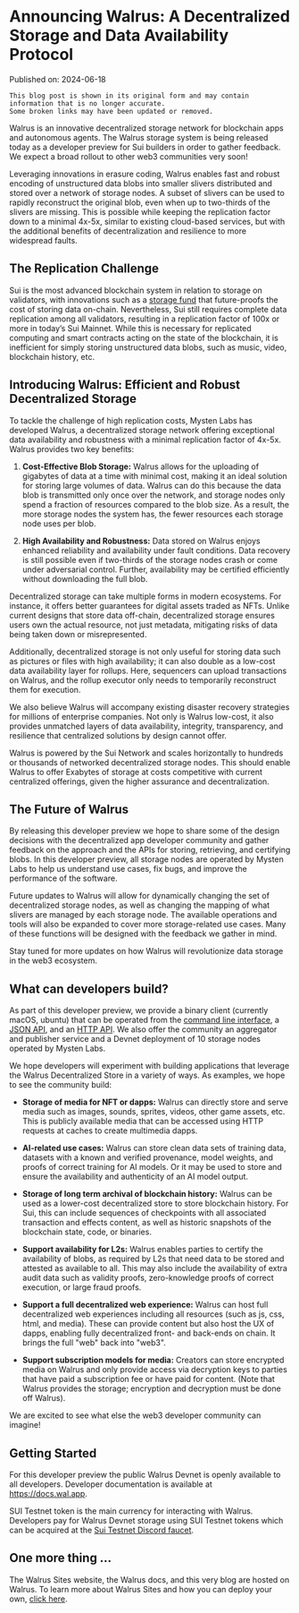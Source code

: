 # Announcing Walrus: A Decentralized Storage and Data Availability Protocol

Published on: 2024-06-18

```admonish warning
This blog post is shown in its original form and may contain information that is no longer accurate.
Some broken links may have been updated or removed.
```

Walrus is an innovative decentralized storage network for blockchain apps and autonomous agents. The
Walrus storage system is being released today as a developer preview for Sui builders in order to
gather feedback. We expect a broad rollout to other web3 communities very soon!

Leveraging innovations in erasure coding, Walrus enables fast and robust encoding of unstructured
data blobs into smaller slivers distributed and stored over a network of storage nodes. A subset of
slivers can be used to rapidly reconstruct the original blob, even when up to two-thirds of the
slivers are missing. This is possible while keeping the replication factor down to a minimal 4x-5x,
similar to existing cloud-based services, but with the additional benefits of decentralization and
resilience to more widespread faults.

## The Replication Challenge

Sui is the most advanced blockchain system in relation to storage on validators, with innovations
such as a [storage fund](https://docs.sui.io/concepts/tokenomics/storage-fund) that future-proofs
the cost of storing data on-chain. Nevertheless, Sui still requires complete data replication among
all validators, resulting in a replication factor of 100x or more in today’s Sui Mainnet. While this
is necessary for replicated computing and smart contracts acting on the state of the blockchain, it
is inefficient for simply storing unstructured data blobs, such as music, video, blockchain history,
etc.

## Introducing Walrus: Efficient and Robust Decentralized Storage

To tackle the challenge of high replication costs, Mysten Labs has developed Walrus, a decentralized
storage network offering exceptional data availability and robustness with a minimal replication
factor of 4x-5x. Walrus provides two key benefits:

1. **Cost-Effective Blob Storage:** Walrus allows for the uploading of gigabytes of data at a time
   with minimal cost, making it an ideal solution for storing large volumes of data. Walrus can do
   this because the data blob is transmitted only once over the network, and storage nodes only
   spend a fraction of resources compared to the blob size. As a result, the more storage nodes the
   system has, the fewer resources each storage node uses per blob.

1. **High Availability and Robustness:** Data stored on Walrus enjoys enhanced reliability and
   availability under fault conditions. Data recovery is still possible even if two-thirds of the
   storage nodes crash or come under adversarial control. Further, availability may be certified
   efficiently without downloading the full blob.

Decentralized storage can take multiple forms in modern ecosystems. For instance, it offers better
guarantees for digital assets traded as NFTs. Unlike current designs that store data off-chain,
decentralized storage ensures users own the actual resource, not just metadata, mitigating risks of
data being taken down or misrepresented.

Additionally, decentralized storage is not only useful for storing data such as pictures or files
with high availability; it can also double as a low-cost data availability layer for rollups. Here,
sequencers can upload transactions on Walrus, and the rollup executor only needs to temporarily
reconstruct them for execution.

We also believe Walrus will accompany existing disaster recovery strategies for millions of
enterprise companies. Not only is Walrus low-cost, it also provides unmatched layers of data
availability, integrity, transparency, and resilience that centralized solutions by design cannot
offer.

Walrus is powered by the Sui Network and scales horizontally to hundreds or thousands of networked
decentralized storage nodes. This should enable Walrus to offer Exabytes of storage at costs
competitive with current centralized offerings, given the higher assurance and decentralization.

## The Future of Walrus

By releasing this developer preview we hope to share some of the design decisions with the
decentralized app developer community and gather feedback on the approach and the APIs for storing,
retrieving, and certifying blobs. In this developer preview, all storage nodes are operated by
Mysten Labs to help us understand use cases, fix bugs, and improve the performance of the software.

Future updates to Walrus will allow for dynamically changing the set of decentralized storage nodes,
as well as changing the mapping of what slivers are managed by each storage node. The available
operations and tools will also be expanded to cover more storage-related use cases. Many of these
functions will be designed with the feedback we gather in mind.

Stay tuned for more updates on how Walrus will revolutionize data storage in the web3 ecosystem.

## What can developers build?

As part of this developer preview, we provide a binary client (currently macOS, ubuntu) that can be
operated from the [command line interface](../usage/client-cli.md), a [JSON API](../usage/json-api.md),
and an [HTTP API](../usage/web-api.md). We also offer the community an aggregator and publisher
service and a Devnet deployment of 10 storage nodes operated by Mysten Labs.

We hope developers will experiment with building applications that leverage the Walrus Decentralized
Store in a variety of ways. As examples, we hope to see the community build:

- **Storage of media for NFT or dapps:** Walrus can directly store and serve media such as images,
  sounds, sprites, videos, other game assets, etc. This is publicly available media that can be
  accessed using HTTP requests at caches to create multimedia dapps.

- **AI-related use cases:** Walrus can store clean data sets of training data, datasets with a known
  and verified provenance, model weights, and proofs of correct training for AI models. Or it may be
  used to store and ensure the availability and authenticity of an AI model output.

- **Storage of long term archival of blockchain history:** Walrus can be used as a lower-cost
  decentralized store to store blockchain history. For Sui, this can include sequences of
  checkpoints with all associated transaction and effects content, as well as historic snapshots of
  the blockchain state, code, or binaries.

- **Support availability for L2s:** Walrus enables parties to certify the availability of blobs, as
  required by L2s that need data to be stored and attested as available to all. This may also
  include the availability of extra audit data such as validity proofs, zero-knowledge proofs of
  correct execution, or large fraud proofs.

- **Support a full decentralized web experience:** Walrus can host full decentralized web
  experiences including all resources (such as js, css, html, and media). These can provide content
  but also host the UX of dapps, enabling fully decentralized front- and back-ends on chain. It
  brings the full "web" back into "web3".

- **Support subscription models for media:** Creators can store encrypted media on Walrus and only
  provide access via decryption keys to parties that have paid a subscription fee or have paid for
  content. (Note that Walrus provides the storage; encryption and decryption must be done off
  Walrus).

We are excited to see what else the web3 developer community can imagine!

## Getting Started

For this developer preview the public Walrus Devnet is openly available to all developers. Developer
documentation is available at <https://docs.wal.app>.

SUI Testnet token is the main currency for interacting with Walrus. Developers pay for Walrus Devnet
storage using SUI Testnet tokens which can be acquired at the [Sui Testnet Discord
faucet](https://discord.com/channels/916379725201563759/1037811694564560966).

## One more thing …

<!-- markdownlint-disable descriptive-link-text -->
The Walrus Sites website, the Walrus docs, and this very blog are hosted on Walrus. To learn more
about Walrus Sites and how you can deploy your own, [click here](../walrus-sites/intro.md).
